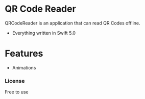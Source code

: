 # QR Code Reader

QRCodeReader is an application that can read QR Codes offline. 

- Everything written in Swift 5.0

# Features

- Animations

### License 

Free to use
